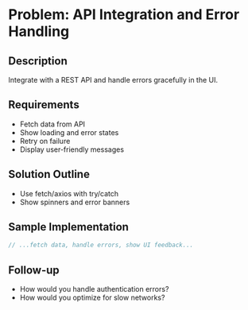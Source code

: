 # Problem: API Integration and Error Handling

## Description

Integrate with a REST API and handle errors gracefully in the UI.

## Requirements

- Fetch data from API
- Show loading and error states
- Retry on failure
- Display user-friendly messages

## Solution Outline

- Use fetch/axios with try/catch
- Show spinners and error banners

## Sample Implementation

```js
// ...fetch data, handle errors, show UI feedback...
```

## Follow-up

- How would you handle authentication errors?
- How would you optimize for slow networks?
